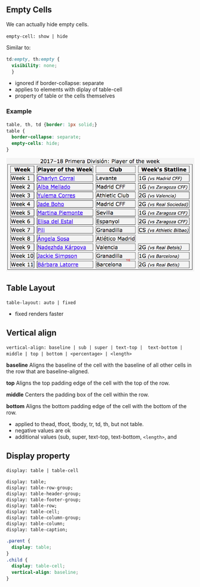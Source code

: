 ## Empty Cells

We can actually hide empty cells. 

`empty-cell: show | hide`

Similar to:

```css
td:empty, th:empty {
  visibility: none;
  }
  ```

* ignored if border-collapse: separate
* applies to elements with diplay of table-cell
* property of table or the cells themselves

### Example

```css
table, th, td {border: 1px solid;}
table {
  border-collapse: separate; 
  empty-cells: hide;
}
```
![table-cell-hide](../table-cell-hide.png)

## Table Layout 


`table-layout: auto | fixed`
 
* fixed renders faster

## Vertical align


`vertical-align: baseline | sub | super | text-top |  text-bottom | middle | top | bottom | <percentage> | <length>`

**baseline**
Aligns the baseline of the cell with the baseline of all other cells in the row that are baseline-aligned.

**top**
Aligns the top padding edge of the cell with the top of the row.

**middle**
Centers the padding box of the cell within the row.

**bottom**
Aligns the bottom padding edge of the cell with the bottom of the row.

* applied to thead, tfoot, tbody, tr, td, th, but not table.
* negative values are ok
* additional values (sub, super, text-top, text-bottom, `<length>`, and 

## Display property 

`display: table | table-cell`

```
display: table;
display: table-row-group;
display: table-header-group;
display: table-footer-group;
display: table-row;
display: table-cell;
display: table-column-group;
display: table-column;
display: table-caption;
```
```css
.parent {
  display: table;
}
.child {
  display: table-cell;
  vertical-align: baseline;
}
```




